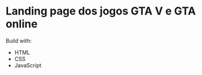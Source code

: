 <h1>Landing page dos jogos GTA V e GTA online</h1>
<p>Build with:</p>
<ul>
  <li>HTML</li>
  <li>CSS</li>
  <li>JavaScript</li>
</ul>
